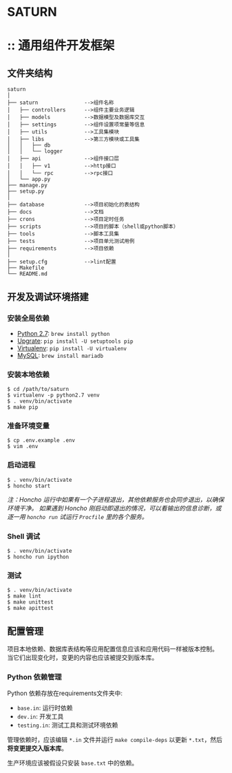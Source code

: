 SATURN
======

# :: 通用组件开发框架

## 文件夹结构

```
saturn
│
├── saturn               -->组件名称
│   ├── controllers      -->组件主要业务逻辑
│   ├── models           -->数据模型及数据库交互
│   ├── settings         -->组件设置项常量等信息
│   ├── utils            -->工具集模块
│   ├── libs             -->第三方模块或工具集
│   │   ├── db
│   │   └── logger
│   ├── api              -->组件接口层
│   │   ├── v1           -->http接口
│   │   └── rpc          -->rpc接口
│   └── app.py
├── manage.py
├── setup.py
│
├── database             -->项目初始化的表结构
├── docs                 -->文档
├── crons                -->项目定时任务
├── scripts              -->项目的脚本（shell或python脚本）
├── tools                -->脚本工具集
├── tests                -->项目单元测试用例
├── requirements         -->项目依赖
│
├── setup.cfg            -->lint配置
├── Makefile
└── README.md
```

## 开发及调试环境搭建

### 安装全局依赖

- [Python 2.7](https://www.python.org/downloads/release/python-279/): `brew install python`
- [Upgrate](https://pip.pypa.io/): `pip install -U setuptools pip`
- [Virtualenv](https://virtualenv.pypa.io): `pip install -U virtualenv`
- [MySQL](https://mariadb.com): `brew install mariadb`


### 安装本地依赖

    $ cd /path/to/saturn
    $ virtualenv -p python2.7 venv
    $ . venv/bin/activate
    $ make pip

### 准备环境变量

    $ cp .env.example .env
    $ vim .env

### 启动进程

    $ . venv/bin/activate
    $ honcho start

*注：Honcho 运行中如果有一个子进程退出，其他依赖服务也会同步退出，以确保环境干净。
如果遇到 Honcho 刚启动即退出的情况，可以看输出的信息诊断，或逐一用 `honcho run`
试运行 `Procfile` 里的各个服务。*

### Shell 调试

    $ . venv/bin/activate
    $ honcho run ipython

### 测试

    $ . venv/bin/activate
    $ make lint
    $ make unittest
    $ make apittest

## 配置管理

项目本地依赖、数据库表结构等应用配置信息应该和应用代码一样被版本控制。
当它们出现变化时，变更的内容也应该被提交到版本库。

### Python 依赖管理

Python 依赖存放在requirements文件夹中:

- `base.in`: 运行时依赖
- `dev.in`: 开发工具
- `testing.in`: 测试工具和测试环境依赖

管理依赖时，应该编辑 `*.in` 文件并运行 `make compile-deps` 以更新
`*.txt`，然后**将变更提交入版本库**。

生产环境应该被假设只安装 `base.txt` 中的依赖。

